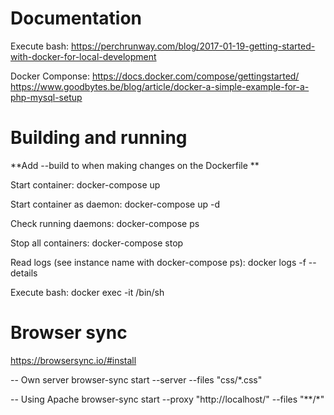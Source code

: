 # Documentation
Execute bash:
https://perchrunway.com/blog/2017-01-19-getting-started-with-docker-for-local-development

Docker Componse:
https://docs.docker.com/compose/gettingstarted/
https://www.goodbytes.be/blog/article/docker-a-simple-example-for-a-php-mysql-setup

# Building and running
**Add  --build to when making changes on the Dockerfile **

Start container:
docker-compose up

Start container as daemon:
docker-compose up -d

Check running daemons:
docker-compose ps

Stop all containers:
docker-compose stop

Read logs (see instance name with docker-compose ps):
docker logs -f --details <name>

Execute bash:
docker exec -it <name> /bin/sh

# Browser sync
https://browsersync.io/#install

-- Own server
browser-sync start --server --files "css/*.css"

-- Using Apache
browser-sync start --proxy "http://localhost/" --files "**/*"
